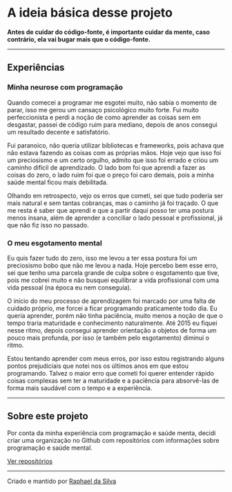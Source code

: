 # A ideia básica desse projeto

**Antes de cuidar do código-fonte, é importante cuidar da mente, caso contrário, ela vai bugar mais que o código-fonte.**

***

## Experiências

### Minha neurose com programação

Quando comecei a programar me esgotei muito, não sabia o momento de parar, isso me
gerou um cansaço psicológico muito forte. Fui muito perfeccionista e perdi a noção de
como aprender as coisas sem em desgastar, passei de código ruim para mediano, depois
de anos consegui um resultado decente e satisfatório.

Fui paranoico, não queria utilizar bibliotecas e frameworks, pois achava que não estava
fazendo as coisas com as próprias mãos. Hoje vejo que isso foi um preciosismo e um certo
orgulho, admito que isso foi errado e criou um caminho difícil de aprendizado. O lado bom
foi que aprendi a fazer as coisas do zero, o lado ruim foi que o preço foi caro demais, pois
a minha saúde mental ficou mais debilitada.

Olhando em retrospecto, vejo os erros que cometi, sei que tudo poderia ser mais natural e
sem tantas cobranças, mas o caminho já foi traçado. O que me resta é saber que aprendi
e que a partir daqui posso ter uma postura menos insana, além de aprender a
conciliar o lado pessoal e profissional, já que não fiz isso no passado.

### O meu esgotamento mental

Eu quis fazer tudo do zero, isso me levou a ter essa postura foi um preciosismo bobo que
não me levou a nada. Hoje percebo bem esse erro, sei que tenho uma parcela grande de
culpa sobre o esgotamento que tive, pois me cobrei muito e não busquei equilibrar a vida
profissional com uma vida pessoal (na época eu nem conseguia).

O início do meu processo de aprendizagem foi marcado por uma falta de cuidado próprio,
me forcei a ficar programando praticamente todo dia. Eu queria aprender, porém não
tinha paciência, muito menos a noção de que o tempo traria maturidade e conhecimento
naturalmente. Até 2015 eu fiquei nesse ritmo, depois consegui aprender orientação a
objetos de forma um pouco mais profunda, por isso (e também pelo esgotamento) diminui
o ritmo.

Estou tentando aprender com meus erros, por isso estou registrando alguns pontos
prejudiciais que notei nos os últimos anos em que estou programando. Talvez o maior
erro que cometi foi querer entender rápido coisas complexas sem ter a maturidade e a
paciência para absorvê-las de forma mais saudável com o tempo e a experiência.

***

## Sobre este projeto

Por conta da minha experiência com programação e saúde menta, decidi criar uma organização no Github com repositórios com informações sobre programação e saúde mental.

[Ver repositórios](https://github.com/cuidar-da-mente)

*** 

Criado e mantido por [Raphael da Silva](https://github.com/raphael-da-silva)
